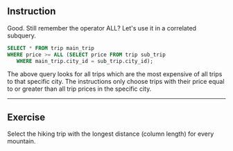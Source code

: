## Instruction
Good. Still remember the operator ALL? Let's use it in a correlated subquery.

````SQL
SELECT * FROM trip main_trip 
WHERE price >= ALL (SELECT price FROM trip sub_trip 
   WHERE main_trip.city_id = sub_trip.city_id);
````

The above query looks for all trips which are the most expensive of all trips to that specific city. The instructions only choose trips with their price equal to or greater than all trip prices in the specific city.

---
## Exercise
Select the hiking trip with the longest distance (column length) for every mountain.